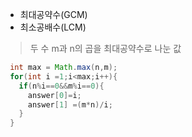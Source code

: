 * 최대공약수(GCM)    
* 최소공배수(LCM)  
> 두 수 m과 n의 곱을 최대공약수로 나눈 값  
```Java
 int max = Math.max(n,m);     
 for(int i =1;i<max;i++){
   if(n%i==0&&m%i==0){
     answer[0]=i;
     answer[1] =(m*n)/i;
   }
 }
``` 
